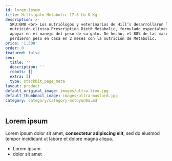 ```yaml
---
id: lorem-ipsum
title: Hills gato Metabolic 17.6 Lb 8 Kg
description: >-
  SKU:GM8 <br> Los nutriólogos y veterinarios de Hill’s desarrollaron la
  nutrición clínica Prescription Diet® Metabolic, formulado especialmente para
  apoyar en el manejo del peso de su gato. De hecho, el 88% de las mascotas
  perdieron peso en casa en 2 meses con la nutrición de Metabolic.
price: '1,500'
order: 0
featured: false
seo:
  title: ''
  description: ''
  robots: []
  extra: []
  type: stackbit_page_meta
layout: product
default_original_image: images/ultra-lime.jpg
default_thumbnail_image: images/ultra-mustard.jpg
category: category/category-mstdyun0a.md
---
```

## Lorem ipsum

Lorem ipsum dolor sit amet, **consectetur adipiscing elit**, sed do eiusmod tempor incididunt ut labore et dolore magna aliqua.

- Lorem ipsum
- dolor sit amet